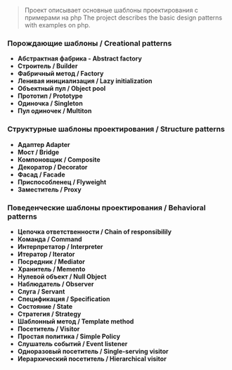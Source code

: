   > Проект описывает основные шаблоны проектирования с примерами на php 
  >The project describes the basic design patterns with examples on php.


### Порождающие шаблоны / Creational patterns ##### 

 -  __Абстрактная фабрика - Abstract factory__   
 -  __Строитель / Builder__
 - __Фабричный метод / Factory__
 - __Ленивая инициализация / Lazy initialization__
 - __Объектный пул / Object pool__
 - __Прототип / Prototype__
 - __Одиночка / Singleton__
 - __Пул одиночек / Multiton__

### Структурные шаблоны проектирования / Structure patterns ##### 


 - __Адаптер Adapter__
 - __Мост / Bridge__
 - __Компоновщик / Composite__
 - __Декоратор / Decorator__
 - __Фасад / Facade__
 - __Приспособленец / Flyweight__
 - __Заместитель / Proxy__

### Поведенческие шаблоны проектирования / Behavioral patterns ##### 

 - __Цепочка ответственности / Chain of responsibilily__
 - __Команда / Command__
 - __Интерпретатор / Interpreter__
 - __Итератор / Iterator__
 - __Посредник / Mediator__
 - __Хранитель / Memento__
 - __Нулевой объект / Null Object__
 - __Наблюдатель / Observer__
 - __Слуга / Servant__
 - __Спецификация / Specification__
 - __Состояние / State__
 - __Стратегия / Strategy__
 - __Шаблонный метод / Template method__
 - __Посетитель / Visitor__
 - __Простая политика / Simple Policy__
 - __Слушатель событий / Event listener__
 - __Одноразовый посетитель / Single-serving visitor__
 - __Иерархический посетитель / Hierarchical visitor__

